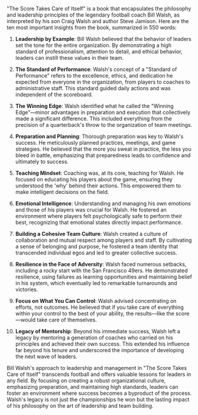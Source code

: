 "The Score Takes Care of Itself" is a book that encapsulates the philosophy and leadership principles of the legendary football coach Bill Walsh, as interpreted by his son Craig Walsh and author Steve Jamison. Here are the ten most important insights from the book, summarized in 550 words:

1. **Leadership by Example**: Bill Walsh believed that the behavior of leaders set the tone for the entire organization. By demonstrating a high standard of professionalism, attention to detail, and ethical behavior, leaders can instill these values in their team.

2. **The Standard of Performance**: Walsh's concept of a "Standard of Performance" refers to the excellence, ethics, and dedication he expected from everyone in the organization, from players to coaches to administrative staff. This standard guided daily actions and was independent of the scoreboard.

3. **The Winning Edge**: Walsh identified what he called the "Winning Edge"—minor advantages in preparation and execution that collectively made a significant difference. This included everything from the precision of a quarterback's throw to the organization of team meetings.

4. **Preparation and Planning**: Thorough preparation was key to Walsh's success. He meticulously planned practices, meetings, and game strategies. He believed that the more you sweat in practice, the less you bleed in battle, emphasizing that preparedness leads to confidence and ultimately to success.

5. **Teaching Mindset**: Coaching was, at its core, teaching for Walsh. He focused on educating his players about the game, ensuring they understood the 'why' behind their actions. This empowered them to make intelligent decisions on the field.

6. **Emotional Intelligence**: Understanding and managing his own emotions and those of his players was crucial for Walsh. He fostered an environment where players felt psychologically safe to perform their best, recognizing that emotional states directly impact performance.

7. **Building a Cohesive Team Culture**: Walsh created a culture of collaboration and mutual respect among players and staff. By cultivating a sense of belonging and purpose, he fostered a team identity that transcended individual egos and led to greater collective success.

8. **Resilience in the Face of Adversity**: Walsh faced numerous setbacks, including a rocky start with the San Francisco 49ers. He demonstrated resilience, using failures as learning opportunities and maintaining belief in his system, which eventually led to remarkable turnarounds and victories.

9. **Focus on What You Can Control**: Walsh advised concentrating on efforts, not outcomes. He believed that if you take care of everything within your control to the best of your ability, the results—like the score—would take care of themselves.

10. **Legacy of Mentorship**: Beyond his immediate success, Walsh left a legacy by mentoring a generation of coaches who carried on his principles and achieved their own success. This extended his influence far beyond his tenure and underscored the importance of developing the next wave of leaders.

Bill Walsh's approach to leadership and management in "The Score Takes Care of Itself" transcends football and offers valuable lessons for leaders in any field. By focusing on creating a robust organizational culture, emphasizing preparation, and maintaining high standards, leaders can foster an environment where success becomes a byproduct of the process. Walsh's legacy is not just the championships he won but the lasting impact of his philosophy on the art of leadership and team building.